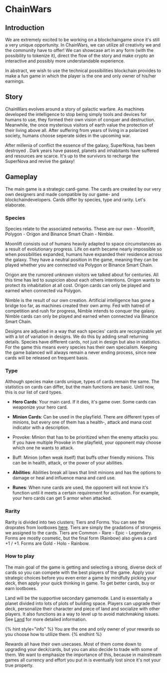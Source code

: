 # ChainWars

## Introduction

We are extremely excited to be working on a blockchaingame since it's still a very unique opportunity. In ChainWars, we can utilize all creativity we and the community have to offer! We can showcase art in any form \(with the possibility to tokenize it\), direct the flow of the story and make crypto an interactive and possibly more understandable experience.

In abstract, we wish to use the technical possibilities blockchain provides to make a fun game in which the player is the one and only owner of his/her earnings.

## Story

ChainWars evolves around a story of galactic warfare. As machines developed the intelligence to stop being simply tools and devices for humans to use, they formed their own vision of conquer and destruction. Meanwhile, the once mysterious visitors of earth value the protection of their living above all. After suffering from years of living in a polarized society, humans choose seperate sides in the upcoming war.

After millenia of conflict the essence of the galaxy, SuperNova, has been destroyed . Dark years have passed, planets and inhabitants have suffered and resources are scarce. It's up to the survivors to recharge the SuperNova and revive the galaxy!

## Gameplay

The main game is a strategic card-game. The cards are created by our very own designers and made compatible by our game- and blockchaindevelopers. Cards differ by species, type and rarity. Let's elaborate.

### **Species**

Species relate to the associated networks. These are our own - Moonlift, Polygon - Origon and Binance Smart Chain - Nimble. 

Moonlift consists out of humans heavily adapted to space circumstances as a result of evolutionary progress. Life on earth became nearly impossible so when possibilities expanded, humans have expanded their residence across the galaxy. They have a neutral position in the game, meaning they can be played whether you are connected via Polygon or Binance Smart Chain.

Origon are the rumored unknown visitors we talked about for centuries. All this time has led to suspicion about each others intentions. Origon wants to protect its inhabitation at all cost. Origon cards can only be played and earned when connected via Polygon.

Nimble is the result of our own creation. Artificial intelligence has gone a bridge too far, as machines created their own army. Fed with hatred of competition and rush for progress, Nimble intends to conquer the galaxy. Nimble cards can only be played and earned when connected via Binance Smart Chain.

Designs are adjusted in a way that each species' cards are recognizable yet with a lot of variation in designs. We do this by adding small returning details. Species have different cards, not just in design but also in statistics. For the game this means every species has their own specialism. Keeping the game balanced will always remain a never ending process, since new cards will be released on frequent basis.

### **Type**

Although species make cards unique, types of cards remain the same. The statistics on cards can differ, but the main functions are basic. Until now, this is our list of card types.

* **Hero Cards**: Your main card. If it dies, it's game over. Some cards can weaponize your hero card.



* **Minion Cards**: Can be used in the playfield. There are different types of minions, but every one of them has a health-, attack and mana cost indicator with a description.
* Provoke: Minion that has to be prioritized when the enemy attacks you. If you have multiple Provoke in the playfield, your opponent may choose which one he wants to attack.
* Buff: Minion \(often weak itself\) that buffs other friendly minions. This can be in health, attack, or the power of your abilities.



* **Abilities**: Abilities break all laws that limit minions and has the options to damage or heal and influence mana and card use.



* **Runes**: When rune cards are used, the opponent will not know it's function until it meets a certain requirement for activation. For example, your hero cards can get 5 armor when attacked.

### Rarity

Rarity is divided into two clusters; Tiers and Forms. You can see the droprates from lootboxes [here](rewards-and-earnings.md). Tiers are simply the gradations of strongess we assigned to the cards. Tiers are Common - Rare - Epic - Legendary. Forms are mostly cosmetic, but the final form \(Rainbow\) also gives a card +1 / +1. Forms are Gold - Holo - Rainbow.

### How to play

The main goal of the game is getting and selecting a strong, diverse deck of cards so you can compete with the best players of the game. Apply your strategic choices before you even enter a game by mindfully picking your deck, then apply your quick thinking in game. To get better cards, buy or earn lootboxes. 

Land will be the supportive secondary gamemode. Land is essentially a planet divided into lots of plots of building space. Players can upgrade their deck, personalize their character and piece of land and socialize with other players. It also functions as a way to level up to avoid matchmaking issues. See [Land](land.md) for more detailed information.

{% hint style="info" %}
You are the one and only owner of your rewards so you choose how to utilize them.
{% endhint %}

Rewards all have their own usecases. Most of them come down to upgrading your deck/cards, but you can also decide to trade with some of them. We want to emphasize the importance of this, because in mainstream games all currency and effort you put in is eventually lost since it's not your true property.


